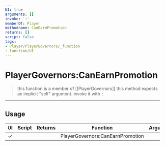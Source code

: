 ```yaml
---
UI: true
arguments: []
invoke: ':'
memberOf: Player
methodname: CanEarnPromotion
returns: []
script: false
tags:
- Player/PlayerGovernors/_function
- function/UI
---
```

# PlayerGovernors:CanEarnPromotion
> this function is a member of [[PlayerGovernors]]
> this method expects an implicit "self" argument. invoke it with `:`
-----
## Usage
|  UI | Script | Returns | Function | Arguments |
|:---:|:------:|-------:|:--------:|:---------|
|✓| ||PlayerGovernors:CanEarnPromotion||
